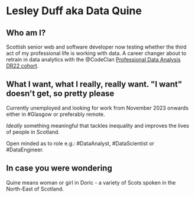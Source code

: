 # Lesley Duff aka Data Quine
## Who am I?
Scottish senior web and software developer now testing whether the third act of my professional life is working with data.
A career changer about to retrain in data analytics with the @CodeClan [Professional Data Analysis DR22 cohort](https://codeclan.com/courses/data-analysis/).

## What I want, what I really, really want. "I want" doesn't get, so pretty please
Currently unemployed and looking for work from November 2023 onwards either in #Glasgow or preferably remote. 

*Ideally* something meaningful that tackles inequality and improves the lives of people in Scotland.

Open minded as to role e.g.: #DataAnalyst, #DataScientist or #DataEngineer.

## In case you were wondering
Quine means woman or girl in Doric - a variety of Scots spoken in the North-East of Scotland.

<!---
dataquine/dataquine is a ✨ special ✨ repository because its `README.md` (this file) appears on your GitHub profile.
You can click the Preview link to take a look at your changes.
--->
